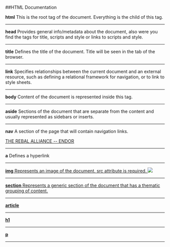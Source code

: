 ##HTML Documentation

**html**
This is the root tag of the document.  Everything is the child of this tag.
<html>

</html>

----

**head**
Provides general info/metadata about the document, also were you find the tags for title, scripts and style or links to scripts and style.
<head>

</head>

----

**title**
Defines the title of the document.  Title will be seen in the tab of the browser.
<title>Text goes here</title>

----

**link**
Specifies relationships between the current document and an external resource, such as defining a relational framework for navigation, or to link to style sheets.
<link href='http://fonts.googleapis.com/css?family=News+Cycle' rel='stylesheet' type='text/css'>

----

**body**
Content of the document is represented inside this tag.
<body>

</body>

----

**aside**
Sections of the document that are separate from the content and usually represented as sidebars or inserts.
<aside>

</aside>

----

**nav**
A section of the page that will contain navigation links.
<nav><a href="http://www.starwars.com/databank/rebel-alliance">THE REBAL ALLIANCE -- ENDOR</a></nav>

----

**a**
Defines a hyperlink
<a href="http://theironyard.com">

----

**img**
Represents an image of the document.  src attribute is required.
<img src="http://static.tumblr.com/ghqgiyp/Tn9m1lrc4/im-header-starwars-all.jpg">

----

**section**
Represents a generic section of the document that has a thematic grouping of content.
<section>

</section>

----

**article**


----

**h1**


----

**p**


----
